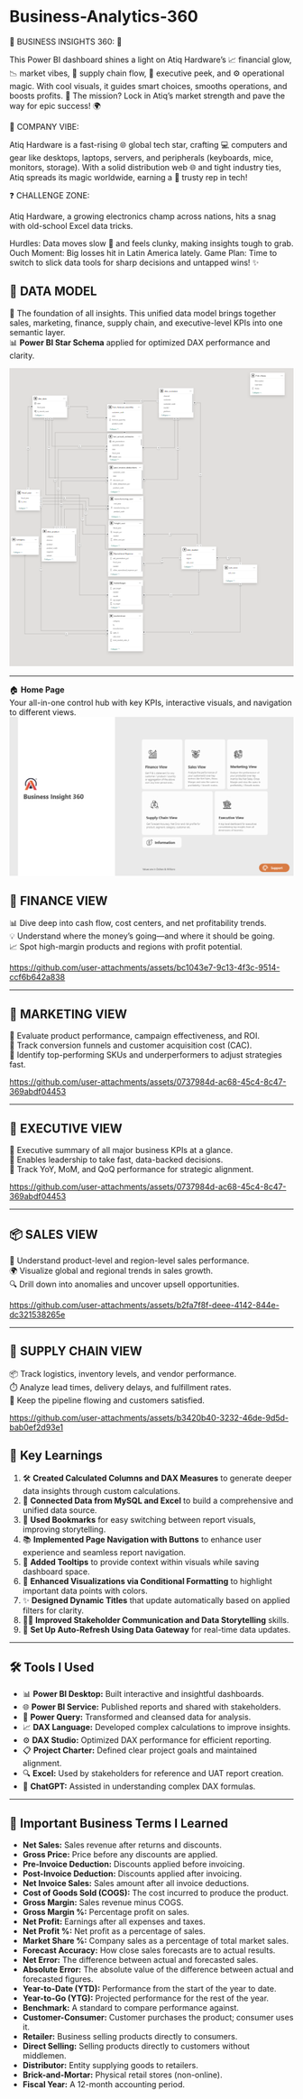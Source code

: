 # Business-Analytics-360
🌟 BUSINESS INSIGHTS 360: 🚀

This Power BI dashboard shines a light on Atiq Hardware’s 📈 financial glow, 📉 market vibes, 🔗 supply chain flow, 👥 executive peek, and ⚙️ operational magic. With cool visuals, it guides smart choices, smooths operations, and boosts profits. 🎯 The mission? Lock in Atiq’s market strength and pave the way for epic success! 🌍

🏢 COMPANY VIBE:

Atiq Hardware is a fast-rising 🌐 global tech star, crafting 💻 computers and gear like desktops, laptops, servers, and peripherals (keyboards, mice, monitors, storage). With a solid distribution web 🌐 and tight industry ties, Atiq spreads its magic worldwide, earning a 💪 trusty rep in tech!

❓ CHALLENGE ZONE:

Atiq Hardware, a growing electronics champ across nations, hits a snag with old-school Excel data tricks.

Hurdles: Data moves slow 🐢 and feels clunky, making insights tough to grab.
Ouch Moment: Big losses hit in Latin America lately.
Game Plan: Time to switch to slick data tools for sharp decisions and untapped wins! ✨

## 🧬 DATA MODEL  
📐 The foundation of all insights. This unified data model brings together sales, marketing, finance, supply chain, and executive-level KPIs into one semantic layer.  
📊 **Power BI Star Schema** applied for optimized DAX performance and clarity.

![Data Model](Data%20Model.png)

---
🏠 **Home Page**  
Your all-in-one control hub with key KPIs, interactive visuals, and navigation to different views.  
![Home Page](Home.png)

## 💼 FINANCE VIEW  
📊 Dive deep into cash flow, cost centers, and net profitability trends.  
💡 Understand where the money’s going—and where it should be going.  
📈 Spot high-margin products and regions with profit potential.

https://github.com/user-attachments/assets/bc1043e7-9c13-4f3c-9514-ccf6b642a838

---

## 💸 MARKETING VIEW  
🎯 Evaluate product performance, campaign effectiveness, and ROI.  
📢 Track conversion funnels and customer acquisition cost (CAC).  
🚀 Identify top-performing SKUs and underperformers to adjust strategies fast.

https://github.com/user-attachments/assets/0737984d-ac68-45c4-8c47-369abdf04453

---

## 👑 EXECUTIVE VIEW  
🧠 Executive summary of all major business KPIs at a glance.  
📍 Enables leadership to take fast, data-backed decisions.  
📅 Track YoY, MoM, and QoQ performance for strategic alignment.

https://github.com/user-attachments/assets/0737984d-ac68-45c4-8c47-369abdf04453


---

## 📦 SALES VIEW  
🛒 Understand product-level and region-level sales performance.  
🌍 Visualize global and regional trends in sales growth.  
🔍 Drill down into anomalies and uncover upsell opportunities.

https://github.com/user-attachments/assets/b2fa7f8f-deee-4142-844e-dc321538265e

---

## 🚚 SUPPLY CHAIN VIEW  
📦 Track logistics, inventory levels, and vendor performance.  
⏱️ Analyze lead times, delivery delays, and fulfillment rates.  
🔗 Keep the pipeline flowing and customers satisfied.

https://github.com/user-attachments/assets/b3420b40-3232-46de-9d5d-bab0ef2d93e1


## 📍 Key Learnings

1. 🛠️ **Created Calculated Columns and DAX Measures** to generate deeper data insights through custom calculations.  
2. 🔗 **Connected Data from MySQL and Excel** to build a comprehensive and unified data source.  
3. 📖 **Used Bookmarks** for easy switching between report visuals, improving storytelling.  
4. 📚 **Implemented Page Navigation with Buttons** to enhance user experience and seamless report navigation.  
5. 📍 **Added Tooltips** to provide context within visuals while saving dashboard space.  
6. 🎨 **Enhanced Visualizations via Conditional Formatting** to highlight important data points with colors.  
7. ✨ **Designed Dynamic Titles** that update automatically based on applied filters for clarity.  
8. 🧑‍💻 **Improved Stakeholder Communication and Data Storytelling** skills.  
9. 🔄 **Set Up Auto-Refresh Using Data Gateway** for real-time data updates.

---

## 🛠️ Tools I Used

- 📊 **Power BI Desktop:** Built interactive and insightful dashboards.  
- 🌐 **Power BI Service:** Published reports and shared with stakeholders.  
- 🔄 **Power Query:** Transformed and cleansed data for analysis.  
- 📈 **DAX Language:** Developed complex calculations to improve insights.  
- ⚙️ **DAX Studio:** Optimized DAX performance for efficient reporting.  
- 📋 **Project Charter:** Defined clear project goals and maintained alignment.  
- 🔍 **Excel:** Used by stakeholders for reference and UAT report creation.  
- 🤝 **ChatGPT:** Assisted in understanding complex DAX formulas.

---

## 📝 Important Business Terms I Learned

- **Net Sales:** Sales revenue after returns and discounts.  
- **Gross Price:** Price before any discounts are applied.  
- **Pre-Invoice Deduction:** Discounts applied before invoicing.  
- **Post-Invoice Deduction:** Discounts applied after invoicing.  
- **Net Invoice Sales:** Sales amount after all invoice deductions.  
- **Cost of Goods Sold (COGS):** The cost incurred to produce the product.  
- **Gross Margin:** Sales revenue minus COGS.  
- **Gross Margin %:** Percentage profit on sales.  
- **Net Profit:** Earnings after all expenses and taxes.  
- **Net Profit %:** Net profit as a percentage of sales.  
- **Market Share %:** Company sales as a percentage of total market sales.  
- **Forecast Accuracy:** How close sales forecasts are to actual results.  
- **Net Error:** The difference between actual and forecasted sales.  
- **Absolute Error:** The absolute value of the difference between actual and forecasted figures.  
- **Year-to-Date (YTD):** Performance from the start of the year to date.  
- **Year-to-Go (YTG):** Projected performance for the rest of the year.  
- **Benchmark:** A standard to compare performance against.  
- **Customer-Consumer:** Customer purchases the product; consumer uses it.  
- **Retailer:** Business selling products directly to consumers.  
- **Direct Selling:** Selling products directly to customers without middlemen.  
- **Distributor:** Entity supplying goods to retailers.  
- **Brick-and-Mortar:** Physical retail stores (non-online).  
- **Fiscal Year:** A 12-month accounting period.


